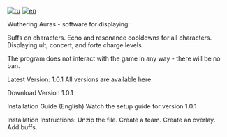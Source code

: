 [![ru](https://img.shields.io/badge/lang-ru-green.svg)](https://github.com/RandomNameQ/Wuthering-Auras/blob/master/README.md)
[![en](https://img.shields.io/badge/lang-en-red.svg)](https://github.com/RandomNameQ/Wuthering-Auras/blob/master/README.en.md)


Wuthering Auras - software for displaying:

Buffs on characters.
Echo and resonance cooldowns for all characters.
Displaying ult, concert, and forte charge levels.

The program does not interact with the game in any way - there will be no ban.

Latest Version: 1.0.1
All versions are available here.

Download Version 1.0.1

Installation Guide (English)
Watch the setup guide for version 1.0.1

Installation Instructions:
Unzip the file.
Create a team.
Create an overlay.
Add buffs.



